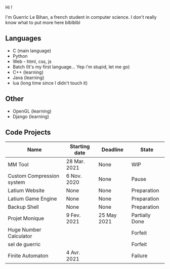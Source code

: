 Hi !

I'm Guerric Le Bihan, a french student in computer science. I don't really know what to put more here blblblbl

## Languages

- C (main language)
- Python
- Web - html, css, js
- Batch (It's my first language... Yep i'm stupid, let me go)
- C++ (learning)
- Java (learning)
- lua (long time since I didn't touch it)

## Other
- OpenGL (learning)
- Django (learning)

## Code Projects

| Name                      | Starting date | Deadline     | State          |
| ------------------------- | ------------- | ------------ | -------------- |
| MM Tool                   | 28 Mar. 2021  | None         | WIP            |
| Custom Compression system | 6  Nov. 2020  | None         | Pause          |
| Latium Website            | None          | None         | Preparation    |
| Latium Game Engine        | None          | None         | Preparation    |
| Backup Shell              | None          | None         | Preparation    |
| Projet Monique            | 9  Fev. 2021  | 25 May  2021 | Partially Done |
| Huge Number Calculator    |               |              | Forfeit        |
| sel de guerric            |               |              | Forfeit        |
| Finite Automaton          | 4  Avr. 2021  |              | Failure        |
